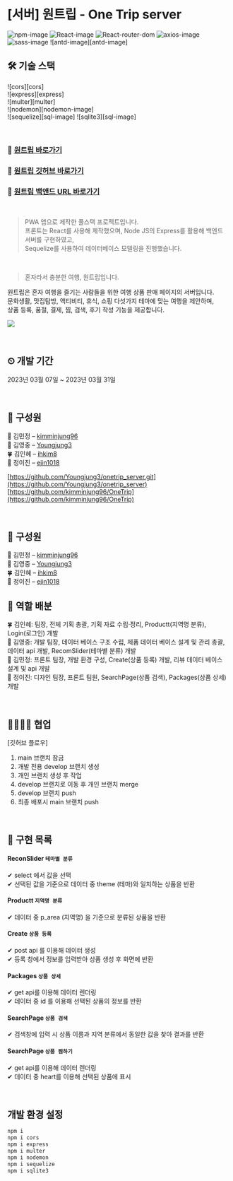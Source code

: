 # [서버] 원트립 - One Trip server 

![npm-image][npm-image] ![React-image][React-image] ![React-router-dom][React-router-dom] ![axios-image][axios-image] ![sass-image][sass-image]
![antd-image][antd-image]

## 🛠 기술 스택

![cors][cors]     
![express][express]     
![multer][multer]     
![nodemon][nodemon-image]     
![sequelize][sql-image]
![sqlite3][sql-image]

<br>

### 🔗 [원트립 바로가기](https://onetrip-kimminjung96.vercel.app/)
### 🔗 [원트립 깃허브 바로가기](https://github.com/kimminjung96/OneTrip)
### 🔗 [원트립 백앤드 URL 바로가기](https://onetrip-kimminjung96.vercel.app/)

<br>

> PWA 앱으로 제작한 풀스택 프로젝트입니다.     
> 프론트는 React를 사용해 제작했으며, Node JS의 Express를 활용해 백엔드 서버를 구현하였고,     
> Sequelize를 사용하여 데이터베이스 모델링을 진행했습니다.

<br>

> 혼자라서 충분한 여행, 원트립입니다.

원트립은 혼자 여행을 즐기는 사람들을 위한 여행 상품 판매 페이지의 서버입니다.     
문화생활, 맛집탐방, 액티비티, 휴식, 쇼핑 다섯가지 테마에 맞는 여행을 제안하며,     
상품 등록, 품절, 결제, 찜, 검색, 후기 작성 기능을 제공합니다.     

![](./public/images/main-screenshot.png)

<br>

## ⏲ 개발 기간
2023년 03월 07일 ~ 2023년 03월 31일

<br>


## 👀 구성원

🌳 김민정 – [kimminjung96](https://github.com/kimminjung96)     
🌼 김영중 – [Youngjung3](https://github.com/Youngjung3)     
🍀 김인혜 – [ihkim8](https://github.com/ihkim8)     
🌵 정이진 – [ejin1018](https://github.com/ejin1018)     

[https://github.com/Youngjung3/onetrip_server.git](https://github.com/Youngjung3/onetrip_server)
[https://github.com/kimminjung96/OneTrip](https://github.com/kimminjung96/OneTrip)

<br>


## 👀 구성원

🌳 김민정 – [kimminjung96](https://github.com/kimminjung96)     
🌼 김영중 – [Youngjung3](https://github.com/Youngjung3)     
🍀 김인혜 – [ihkim8](https://github.com/ihkim8)     
🌵 정이진 – [ejin1018](https://github.com/ejin1018)     

## 🧰 역할 배분

🍀 김인혜: 팀장, 전체 기획 총괄, 기획 자료 수립·정리, Productt(지역명 분류), Login(로그인) 개발      
🌼 김영중: 개발 팀장, 데이터 베이스 구조 수립, 제품 데이터 베이스 설계 및 관리 총괄, 데이터 api 개발, RecomSlider(테마별 분류) 개발     
🌳 김민정: 프론트 팀장, 개발 환경 구성, Create(상품 등록) 개발, 리뷰 데이터 베이스 설계 및 api 개발        
🌵 정이진: 디자인 팀장, 프론트 팀원, SearchPage(상품 검색), Packages(상품 상세) 개발    

<br>

## 👩‍👩‍👧‍👧 협업
[깃허브 플로우]
1. main 브랜치 잠금
2. 개발 전용 develop 브랜치 생성
3. 개인 브랜치 생성 후 작업
4. develop 브랜치로 이동 후 개인 브랜치 merge
5. develop 브랜치 push
6. 최종 배포시 main 브랜치 push

<br>

## 💎 구현 목록

#### ReconSlider `테마별 분류`
✔ select 에서 값을 선택     
✔ 선택된 값을 기준으로 데이터 중 theme (테마)와 일치하는 상품을 반환     

#### Productt `지역명 분류`
✔ 데이터 중 p_area (지역명) 을 기준으로 분류된 상품을 반환     

#### Create `상품 등록`
✔ post api 를 이용해 데이터 생성     
✔ 등록 창에서 정보를 입력받아 상품 생성 후 화면에 반환     

#### Packages `상품 상세`
✔ get api를 이용해 데이터 렌더링     
✔ 데이터 중 id 를 이용해 선택된 상품의 정보를 반환     
          
#### SearchPage `상품 검색`
✔ 검색창에 입력 시 상품 이름과 지역 분류에서 동일한 값을 찾아 결과를 반환     

#### SearchPage `상품 찜하기`
✔ get api를 이용해 데이터 렌더링     
✔ 데이터 중 heart를 이용해 선택된 상품에 표시    

<br>

## 개발 환경 설정

```sh
npm i
npm i cors
npm i express
npm i multer
npm i nodemon
npm i sequelize
npm i sqlite3
```


<!-- Markdown link & img dfn's -->
[npm-image]:https://img.shields.io/badge/npm-v6.9.0-lightgrey?logo=npm
[React-image]:https://img.shields.io/badge/React-v18.2.0-blue?logo=React
[React-router-dom]:https://img.shields.io/badge/React--router--dom-v6.9.0-BLUE?logo=React-Router
[axios-image]:https://img.shields.io/badge/axios-v1.3.4-red?logo=axios
[sass-image]:https://img.shields.io/badge/sass-v1.59.3-orange?logo=sass
